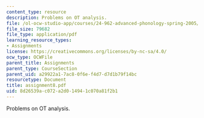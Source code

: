 ```yaml
---
content_type: resource
description: Problems on OT analysis.
file: /ol-ocw-studio-app/courses/24-962-advanced-phonology-spring-2005/8d26539ac072a2d014941c070a81f2b1_assignment8.pdf
file_size: 79682
file_type: application/pdf
learning_resource_types:
- Assignments
license: https://creativecommons.org/licenses/by-nc-sa/4.0/
ocw_type: OCWFile
parent_title: Assignments
parent_type: CourseSection
parent_uid: a29922a1-7ac8-0f6e-f4d7-d7d1b79f14bc
resourcetype: Document
title: assignment8.pdf
uid: 8d26539a-c072-a2d0-1494-1c070a81f2b1
---
```

Problems on OT analysis.